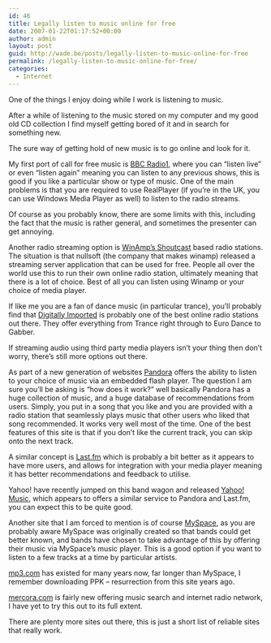 ```yaml
---
id: 46
title: Legally listen to music online for free
date: 2007-01-22T01:17:52+00:00
author: admin
layout: post
guid: http://wade.be/posts/legally-listen-to-music-online-for-free
permalink: /legally-listen-to-music-online-for-free/
categories:
  - Internet
---
```

<p class="lead">
  One of the things I enjoy doing while I work is listening to music.
</p>

After a while of listening to the music stored on my computer and my good old CD collection I find myself getting bored of it and in search for something new.

The sure way of getting hold of new music is to go online and look for it.

My first port of call for free music is [BBC Radio1](http://www.bbc.co.uk/radio1/), where you can &#8220;listen live&#8221; or even &#8220;listen again&#8221; meaning you can listen to any previous shows, this is good if you like a particular show or type of music. One of the main problems is that you are required to use RealPlayer (if you&#8217;re in the UK, you can use Windows Media Player as well) to listen to the radio streams.

Of course as you probably know, there are some limits with this, including the fact that the music is rather general, and sometimes the presenter can get annoying.

Another radio streaming option is [WinAmp&#8217;s Shoutcast](http://www.shoutcast.com/) based radio stations. The situation is that nullsoft (the company that makes winamp) released a streaming server application that can be used for free. People all over the world use this to run their own online radio station, ultimately meaning that there is a lot of choice. Best of all you can listen using Winamp or your choice of media player.

If like me you are a fan of dance music (in particular trance), you&#8217;ll probably find that [Digitally Imported](http://www.di.fm/) is probably one of the best online radio stations out there. They offer everything from Trance right through to Euro Dance to Gabber.

If streaming audio using third party media players isn&#8217;t your thing then don&#8217;t worry, there&#8217;s still more options out there.

As part of a new generation of websites [Pandora](http://www.pandora.com/) offers the ability to listen to your choice of music via an embedded flash player. The question I am sure you&#8217;ll be asking is &#8220;how does it work?&#8221; well basically Pandora has a huge collection of music, and a huge database of recommendations from users. Simply, you put in a song that you like and you are provided with a radio station that seamlessly plays music that other users who liked that song recommended. It works very well most of the time. One of the best features of this site is that if you don&#8217;t like the current track, you can skip onto the next track.
  
A similar concept is [Last.fm](http://www.last.fm/listen/) which is probably a bit better as it appears to have more users, and allows for integration with your media player meaning it has better recommendations and feedback to utilise.

Yahoo! have recently jumped on this band wagon and released [Yahoo! Music](http://music.yahoo.com/), which appears to offers a similar service to Pandora and Last.fm, you can expect this to be quite good.

Another site that I am forced to mention is of course [MySpace](http://profile.myspace.com/index.cfm?fuseaction=music), as you are probably aware MySpace was originally created so that bands could get better known, and bands have chosen to take advantage of this by offering their music via MySpace&#8217;s music player. This is a good option if you want to listen to a few tracks at a time by particular artists.

[mp3.com](http://www.mp3.com/) has existed for many years now, far longer than MySpace, I remember downloading PPK &#8211; resurrection from this site years ago.

[mercora.com](http://www.mercora.com/) is fairly new offering music search and internet radio network, I have yet to try this out to its full extent.
  
There are plenty more sites out there, this is just a short list of reliable sites that really work.